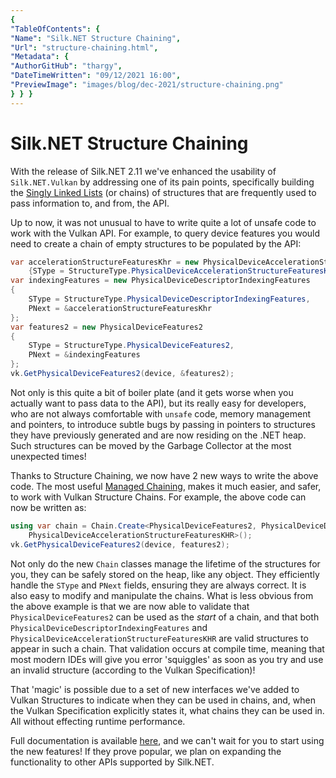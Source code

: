 ```yaml
---
{
"TableOfContents": {
"Name": "Silk.NET Structure Chaining",
"Url": "structure-chaining.html",
"Metadata": {
"AuthorGitHub": "thargy",
"DateTimeWritten": "09/12/2021 16:00",
"PreviewImage": "images/blog/dec-2021/structure-chaining.png"
} } }
---
```


# Silk.NET Structure Chaining

With the release of Silk.NET 2.11 we've enhanced the usability of `Silk.NET.Vulkan` by addressing one of its pain
points, specifically building the [Singly Linked Lists](https://en.wikipedia.org/wiki/Linked_list) (or chains) of
structures that are frequently used to pass information to, and from, the API.

Up to now, it was not unusual to have to write quite a lot of unsafe code to work with the Vulkan API. For example, to
query device features you would need to create a chain of empty structures to be populated by the API:

```csharp
var accelerationStructureFeaturesKhr = new PhysicalDeviceAccelerationStructureFeaturesKHR
    {SType = StructureType.PhysicalDeviceAccelerationStructureFeaturesKhr};
var indexingFeatures = new PhysicalDeviceDescriptorIndexingFeatures
{
    SType = StructureType.PhysicalDeviceDescriptorIndexingFeatures,
    PNext = &accelerationStructureFeaturesKhr
};
var features2 = new PhysicalDeviceFeatures2
{
    SType = StructureType.PhysicalDeviceFeatures2,
    PNext = &indexingFeatures
};
vk.GetPhysicalDeviceFeatures2(device, &features2);
```

Not only is this quite a bit of boiler plate (and it gets worse when you actually want to pass data to the API), but its
really easy for developers, who are not always comfortable with `unsafe` code, memory management and pointers, to
introduce subtle bugs by passing in pointers to structures they have previously generated and are now residing on the
.NET heap. Such structures can be moved by the Garbage Collector at the most unexpected times!

Thanks to Structure Chaining, we now have 2 new ways to write the above code. The most
useful [Managed Chaining](https://github.com/dotnet/Silk.NET/blob/main/documentation/structure-chaining/managed-chaining.md),
makes it much easier, and safer, to work with Vulkan Structure Chains. For example, the above code can now be written
as:

```csharp
using var chain = Chain.Create<PhysicalDeviceFeatures2, PhysicalDeviceDescriptorIndexingFeatures,
    PhysicalDeviceAccelerationStructureFeaturesKHR>();
vk.GetPhysicalDeviceFeatures2(device, features2);
```

Not only do the new `Chain` classes manage the lifetime of the structures for you, they can be safely stored on the
heap, like any object. They efficiently handle the `SType` and `PNext` fields, ensuring they are always correct. It is
also easy to modify and manipulate the chains. What is less obvious from the above example is that we are now able to
validate that `PhysicalDeviceFeatures2` can be used as the _start_ of a chain, and that
both `PhysicalDeviceDescriptorIndexingFeatures` and `PhysicalDeviceAccelerationStructureFeaturesKHR` are valid
structures to appear in such a chain. That validation occurs at compile time, meaning that most modern IDEs will give
you error 'squiggles' as soon as you try and use an invalid structure (according to the Vulkan Specification)!

That 'magic' is possible due to a set of new interfaces we've added to Vulkan Structures to indicate when they can be
used in chains, and, when the Vulkan Specification explicitly states it, what chains they can be used in. All without
effecting runtime performance.

Full documentation is
available [here](https://github.com/dotnet/Silk.NET/blob/main/documentation/structure-chaining/overview.md), and we
can't wait for you to start using the new features!  If they prove popular, we plan on expanding the functionality to
other APIs supported by Silk.NET.